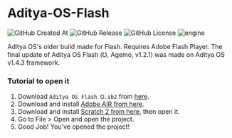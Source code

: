# Aditya-OS-Flash

<img alt="GitHub Created At" src="https://img.shields.io/github/created-at/AdityaOS/Aditya-OS-Flash?color=%238a2be2"> <img alt="GitHub Release" src="https://img.shields.io/github/v/release/AdityaOS/Aditya-OS-Flash?color=%23a9e43a"> <img alt="GitHub License" src="https://img.shields.io/github/license/AdityaOS/Aditya-OS-Flash?color=blue"> <img alt="engine" src="https://img.shields.io/badge/engine-Scratch 2-orange">

Aditya OS's older build made for Flash. Requires Adobe Flash Player. The final update of Aditya OS Flash (℧, Agemo, v1.2.1) was made on Aditya OS v1.4.3 framework.

### Tutorial to open it

1. Download `Aditya OS Flash ℧.sb2` from [here](https://github.com/AdityaOS/Aditya-OS-Flash/blob/master/Aditya%20OS%20Flash%20%E2%84%A7.sb2).
2. Download and install [Adobe AIR from here](https://airsdk.harman.com/runtime).
3. Download and install [Scratch 2 from here](https://scratch.mit.edu/download/scratch2), then open it.
4. Go to File > Open and open the project.
5. Good Job! You've opened the project!
